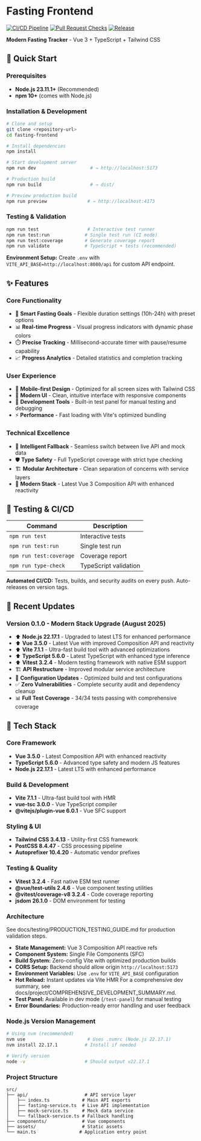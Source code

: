 # Fasting Frontend

[![CI/CD Pipeline](https://github.com/larson-frontend/fasting-frontend/actions/workflows/ci.yml/badge.svg)](https://github.com/larson-frontend/fasting-frontend/actions/workflows/ci.yml)
[![Pull Request Checks](https://github.com/larson-frontend/fasting-frontend/actions/workflows/pr-checks.yml/badge.svg)](https://github.com/larson-frontend/fasting-frontend/actions/workflows/pr-checks.yml)
[![Release](https://github.com/larson-frontend/fasting-frontend/actions/workflows/release.yml/badge.svg)](https://github.com/larson-frontend/fasting-frontend/actions/workflows/release.yml)

**Modern Fasting Tracker** - Vue 3 + TypeScript + Tailwind CSS

## 🚀 Quick Start

### Prerequisites
- **Node.js 23.11.1+** (Recommended)
- **npm 10+** (comes with Node.js)

### Installation & Development
```bash
# Clone and setup
git clone <repository-url>
cd fasting-frontend

# Install dependencies
npm install

# Start development server
npm run dev                    # → http://localhost:5173

# Production build
npm run build                  # → dist/

# Preview production build
npm run preview               # → http://localhost:4173
```

### Testing & Validation
```bash
npm run test                  # Interactive test runner
npm run test:run             # Single test run (CI mode)
npm run test:coverage        # Generate coverage report
npm run validate             # TypeScript + tests (recommended)
```

**Environment Setup:** Create `.env` with `VITE_API_BASE=http://localhost:8080/api` for custom API endpoint.

## ✨ Features

### Core Functionality
- 🎯 **Smart Fasting Goals** - Flexible duration settings (10h-24h) with preset options
- 📊 **Real-time Progress** - Visual progress indicators with dynamic phase colors
- ⏱️ **Precise Tracking** - Millisecond-accurate timer with pause/resume capability
- 📈 **Progress Analytics** - Detailed statistics and completion tracking

### User Experience
- 📱 **Mobile-first Design** - Optimized for all screen sizes with Tailwind CSS
- 🎨 **Modern UI** - Clean, intuitive interface with responsive components
- 🔧 **Development Tools** - Built-in test panel for manual testing and debugging
- ⚡ **Performance** - Fast loading with Vite's optimized bundling

### Technical Excellence
- 🧪 **Intelligent Fallback** - Seamless switch between live API and mock data
- 🛡️ **Type Safety** - Full TypeScript coverage with strict type checking
- 🏗️ **Modular Architecture** - Clean separation of concerns with service layers
- 🚀 **Modern Stack** - Latest Vue 3 Composition API with enhanced reactivity

## 🧪 Testing & CI/CD

| Command | Description |
|---------|-------------|
| `npm run test` | Interactive tests |
| `npm run test:run` | Single test run |
| `npm run test:coverage` | Coverage report |
| `npm run type-check` | TypeScript validation |

**Automated CI/CD:** Tests, builds, and security audits on every push. Auto-releases on version tags.

## 🔄 Recent Updates

### Version 0.1.0 - Modern Stack Upgrade (August 2025)
- ⬆️ **Node.js 22.17.1** - Upgraded to latest LTS for enhanced performance
- ⬆️ **Vue 3.5.0** - Latest Vue with improved Composition API and reactivity
- ⬆️ **Vite 7.1.1** - Ultra-fast build tool with advanced optimizations
- ⬆️ **TypeScript 5.6.0** - Latest TypeScript with enhanced type inference
- ⬆️ **Vitest 3.2.4** - Modern testing framework with native ESM support
- 🏗️ **API Restructure** - Improved modular service architecture
- 🔧 **Configuration Updates** - Optimized build and test configurations
- ✅ **Zero Vulnerabilities** - Complete security audit and dependency cleanup
- 📊 **Full Test Coverage** - 34/34 tests passing with comprehensive coverage

## 🔧 Tech Stack

### Core Framework
- **Vue 3.5.0** - Latest Composition API with enhanced reactivity
- **TypeScript 5.6.0** - Advanced type safety and modern JS features
- **Node.js 22.17.1** - Latest LTS with enhanced performance

### Build & Development
- **Vite 7.1.1** - Ultra-fast build tool with HMR
- **vue-tsc 3.0.0** - Vue TypeScript compiler
- **@vitejs/plugin-vue 6.0.1** - Vue SFC support

### Styling & UI
- **Tailwind CSS 3.4.13** - Utility-first CSS framework
- **PostCSS 8.4.47** - CSS processing pipeline
- **Autoprefixer 10.4.20** - Automatic vendor prefixes

### Testing & Quality
- **Vitest 3.2.4** - Fast native ESM test runner
- **@vue/test-utils 2.4.6** - Vue component testing utilities
- **@vitest/coverage-v8 3.2.4** - Code coverage reporting
- **jsdom 26.1.0** - DOM environment for testing

### Architecture
See docs/testing/PRODUCTION_TESTING_GUIDE.md for production validation steps.
- **State Management:** Vue 3 Composition API reactive refs
- **Component System:** Single File Components (SFC)
- **Build System:** Zero-config Vite with optimized production builds
- **CORS Setup:** Backend should allow origin `http://localhost:5173`
- **Environment Variables:** Use `.env` for `VITE_API_BASE` configuration
- **Hot Reload:** Instant updates via Vite HMR
For a comprehensive dev summary, see docs/project/COMPREHENSIVE_DEVELOPMENT_SUMMARY.md.
- **Test Panel:** Available in dev mode (`/test-panel`) for manual testing
- **Error Boundaries:** Production-ready error handling and user feedback

### Node.js Version Management
```bash
# Using nvm (recommended)
nvm use                       # Uses .nvmrc (Node.js 22.17.1)
nvm install 22.17.1          # Install if needed

# Verify version
node -v                      # Should output v22.17.1
```

### Project Structure
```
src/
├── api/                     # API service layer
│   ├── index.ts            # Main API exports
│   ├── fasting-service.ts  # Live API implementation
│   ├── mock-service.ts     # Mock data service
│   └── fallback-service.ts # Fallback handling
├── components/             # Vue components
├── assets/                 # Static assets
└── main.ts                # Application entry point
```
